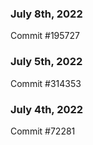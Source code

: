 ### July 8th, 2022

Commit #195727

### July 5th, 2022

Commit #314353


### July 4th, 2022

Commit #72281
